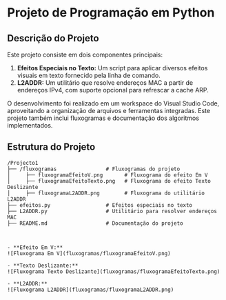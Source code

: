 # **Projeto de Programação em Python**

## **Descrição do Projeto**
Este projeto consiste em dois componentes principais:
1. **Efeitos Especiais no Texto:** Um script para aplicar diversos efeitos visuais em texto fornecido pela linha de comando.
2. **L2ADDR:** Um utilitário que resolve endereços MAC a partir de endereços IPv4, com suporte opcional para refrescar a cache ARP.

O desenvolvimento foi realizado em um workspace do Visual Studio Code, aproveitando a organização de arquivos e ferramentas integradas. Este projeto também inclui fluxogramas e documentação dos algoritmos implementados.

## **Estrutura do Projeto**
```plaintext
/Projecto1
├── /fluxogramas                # Fluxogramas do projeto
│     ├── fluxogramaEfeitoV.png       # Fluxograma do efeito Em V
│     ├── fluxogramaEfeitoTexto.png   # Fluxograma do efeito Texto Deslizante
│     ├── fluxogramaL2ADDR.png        # Fluxograma do utilitário L2ADDR
├── efeitos.py                  # Efeitos especiais no texto
├── L2ADDR.py                   # Utilitário para resolver endereços MAC
├── README.md                   # Documentação do projeto



- **Efeito Em V:**  
![Fluxograma Em V](fluxogramas/fluxogramaEfeitoV.png)

- **Texto Deslizante:**  
![Fluxograma Texto Deslizante](fluxogramas/fluxogramaEfeitoTexto.png)

- **L2ADDR:**  
![Fluxograma L2ADDR](fluxogramas/fluxogramaL2ADDR.png)
